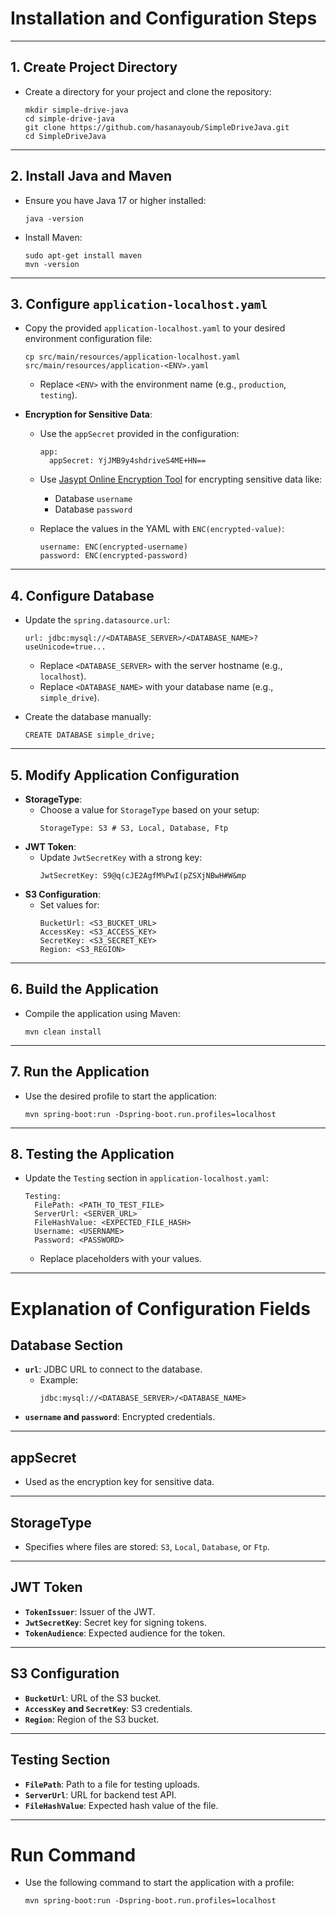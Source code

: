 # **Installation and Configuration Steps**

---

## **1. Create Project Directory**
- Create a directory for your project and clone the repository:
  ```
  mkdir simple-drive-java
  cd simple-drive-java
  git clone https://github.com/hasanayoub/SimpleDriveJava.git
  cd SimpleDriveJava
  ```
---

## **2. Install Java and Maven**
- Ensure you have Java 17 or higher installed:
  ```
  java -version
  ```
- Install Maven:
  ```
  sudo apt-get install maven
  mvn -version
  ```
---

## **3. Configure `application-localhost.yaml`**
- Copy the provided `application-localhost.yaml` to your desired environment configuration file:
    ```
    cp src/main/resources/application-localhost.yaml src/main/resources/application-<ENV>.yaml
    ```
    - Replace `<ENV>` with the environment name (e.g., `production`, `testing`).

- **Encryption for Sensitive Data**:
    - Use the `appSecret` provided in the configuration:
      ```
      app:
        appSecret: YjJMB9y4shdriveS4ME+HN==
      ```
    - Use [Jasypt Online Encryption Tool](https://www.javainuse.com/jasypt) for encrypting sensitive data like:
        - Database `username`
        - Database `password`

    - Replace the values in the YAML with `ENC(encrypted-value)`:
      ```
      username: ENC(encrypted-username)
      password: ENC(encrypted-password)
      ```
---

## **4. Configure Database**
- Update the `spring.datasource.url`:
  ```
  url: jdbc:mysql://<DATABASE_SERVER>/<DATABASE_NAME>?useUnicode=true...
  ```
    - Replace `<DATABASE_SERVER>` with the server hostname (e.g., `localhost`).
    - Replace `<DATABASE_NAME>` with your database name (e.g., `simple_drive`).

- Create the database manually:
  ```
  CREATE DATABASE simple_drive;
	```
---

## **5. Modify Application Configuration**
- **StorageType**:
    - Choose a value for `StorageType` based on your setup:
      ```
      StorageType: S3 # S3, Local, Database, Ftp
      ```
- **JWT Token**:
    - Update `JwtSecretKey` with a strong key:
      ```
      JwtSecretKey: S9@q(cJE2AgfM%PwI(pZSXjNBwH#W&mp
      ```	
- **S3 Configuration**:
    - Set values for:
      ```
      BucketUrl: <S3_BUCKET_URL>
      AccessKey: <S3_ACCESS_KEY>
      SecretKey: <S3_SECRET_KEY>
      Region: <S3_REGION>
      ```
---

## **6. Build the Application**
- Compile the application using Maven:
  ```
  mvn clean install
  ```
---

## **7. Run the Application**
- Use the desired profile to start the application:
  ```
  mvn spring-boot:run -Dspring-boot.run.profiles=localhost
  ```
---

## **8. Testing the Application**
- Update the `Testing` section in `application-localhost.yaml`:
    ```
    Testing:
      FilePath: <PATH_TO_TEST_FILE>
      ServerUrl: <SERVER_URL>
      FileHashValue: <EXPECTED_FILE_HASH>
      Username: <USERNAME>
      Password: <PASSWORD>
    ```
    - Replace placeholders with your values.

---

# **Explanation of Configuration Fields**

## **Database Section**
- **`url`**: JDBC URL to connect to the database.
    - Example:
      ```
      jdbc:mysql://<DATABASE_SERVER>/<DATABASE_NAME>
      ```
- **`username` and `password`**: Encrypted credentials.

---

## **appSecret**
- Used as the encryption key for sensitive data.

---

## **StorageType**
- Specifies where files are stored: `S3`, `Local`, `Database`, or `Ftp`.

---

## **JWT Token**
- **`TokenIssuer`**: Issuer of the JWT.
- **`JwtSecretKey`**: Secret key for signing tokens.
- **`TokenAudience`**: Expected audience for the token.

---

## **S3 Configuration**
- **`BucketUrl`**: URL of the S3 bucket.
- **`AccessKey` and `SecretKey`**: S3 credentials.
- **`Region`**: Region of the S3 bucket.

---

## **Testing Section**
- **`FilePath`**: Path to a file for testing uploads.
- **`ServerUrl`**: URL for backend test API.
- **`FileHashValue`**: Expected hash value of the file.

---

# **Run Command**
- Use the following command to start the application with a profile:
  ```
  mvn spring-boot:run -Dspring-boot.run.profiles=localhost
  ```
